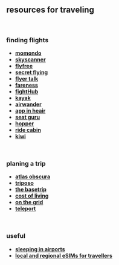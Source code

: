 ## resources for traveling

<br>

### finding flights

* **[momondo](https://www.momondo.com/)**
* **[skyscanner](https://www.skyscanner.com/)**
* **[flyfree](https://www.fly4free.com/flight-deals/usa/)**
* **[secret flying](https://www.secretflying.com/)**
* **[flyer talk](https://www.flyertalk.com/)**
* **[fareness](https://www.fareness.com/)**
* **[fightHub](https://www.flighthub.com/)**
* **[kayak](https://www.kayak.com/flights)**
* **[airwander](https://airwander.com/)**
* **[app in heair](https://www.appintheair.mobi/)**
* **[seat guru](https://seatguru.com/)**
* **[hopper](https://www.hopper.com/)**
* **[ride cabin](https://www.ridecabin.com/)**
* **[kiwi](https://www.kiwi.com/us/)**

<br>


### planing a trip

* **[atlas obscura](https://www.atlasobscura.com/)**
* **[triposo](https://www.triposo.com/gettheapp/)**
* **[the basetrip](https://www.thebasetrip.com/en)**
* **[cost of living](https://www.numbeo.com/cost-of-living/)**
* **[on the grid](https://onthegrid.city/)**
* **[teleport](https://teleport.org/)**

<br>

### useful

* **[sleeping in airports](https://www.sleepinginairports.net/)**
* **[local and regional eSIMs for travellers](https://www.airalo.com/)**
